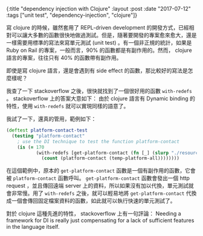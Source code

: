 {:title "dependency injection with Clojure"
 :layout :post
 :date "2017-07-12"
 :tags ["unit test", "dependency-injection", "clojure"]}

寫 clojure 的時候，雖然套用了 REPL-driven development 的開發方式，已經相對可以讓大多數的函數很快地做過測試。但是，隨著要開發的專案愈來愈大，還是一樣需要用標準的寫法來寫單元測試 (unit test) 。有一個非正規的統計，如果是 Ruby on Rail 的專案，一般而言，90% 的函數都是有副作用的。然而， clojure 語言的專案，往往只有 40% 的函數帶有副作用。

即使是寫 clojure 語言，還是會遇到有 side effect 的函數，那比較好的寫法是怎麼樣呢？

<!--more-->

我查了一下 stackoverflow 之後，很快就找到了一個很好用的函數 `with-redefs` 。 stackoverflow 上的答案大意如下： 由於 clojure 語言有 Dynamic binding 的特性，使用 `with-redefs` 就可以實現同樣的語意了。

我試了一下，還真的管用，範例如下：

```clojure
(deftest platform-contact-test
  (testing "platform-contact"
    ; use the DI technique to test the function platform-contact
    (is (= 170
           (with-redefs [get-platform-contact (fn [_] (slurp "./resources/contact_data.txt"))]
             (count (platform-contact (temp-platform-all))))))))

```

在這個範例中，原本的 `get-platform-contact` 函數是一個有副作用的函數，它會被 `platform-contact` 函數呼叫。 `get-platform-contact` 函數會發出一個 http request ，並且傳回遠端 server 上的資料，所以如果沒有加以代換，單元測試就會非常慢。用了 `with-redefs` 之後，就可以輕易地將 `get-platform-contact` 代換成一個會傳回固定檔案資料的函數，如此就可以執行快速的單元測試了。

對於 clojure 這種先進的特性， stackoverflow 上有一句評論： Needing a framework for DI is really just compensating for a lack of sufficient features in the language itself.
